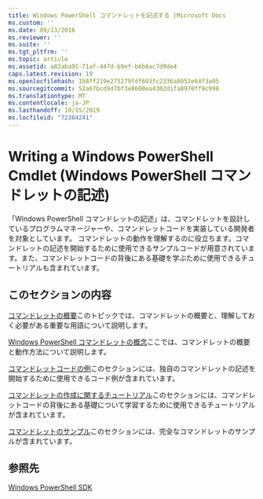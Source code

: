 ```yaml
---
title: Windows PowerShell コマンドレットを記述する |Microsoft Docs
ms.custom: ''
ms.date: 09/13/2016
ms.reviewer: ''
ms.suite: ''
ms.tgt_pltfrm: ''
ms.topic: article
ms.assetid: a82aba91-71af-447d-b9ef-b6b6ac7d9de4
caps.latest.revision: 19
ms.openlocfilehash: 1b8ff219e275279fdf603fc2336a8052e64f3a95
ms.sourcegitcommit: 52a67bcd9d7bf3e8600ea4302d1fa8970ff9c998
ms.translationtype: MT
ms.contentlocale: ja-JP
ms.lasthandoff: 10/15/2019
ms.locfileid: "72364241"
---
```

# <a name="writing-a-windows-powershell-cmdlet"></a>Writing a Windows PowerShell Cmdlet (Windows PowerShell コマンドレットの記述)

「Windows PowerShell コマンドレットの記述」は、コマンドレットを設計しているプログラムマネージャーや、コマンドレットコードを実装している開発者を対象としています。 コマンドレットの動作を理解するのに役立ちます。コマンドレットの記述を開始するために使用できるサンプルコードが用意されています。また、コマンドレットコードの背後にある基礎を学ぶために使用できるチュートリアルも含まれています。

## <a name="in-this-section"></a>このセクションの内容

[コマンドレットの概要](./cmdlet-overview.md)このトピックでは、コマンドレットの概要と、理解しておく必要がある重要な用語について説明します。

[Windows PowerShell コマンドレットの概念](./windows-powershell-cmdlet-concepts.md)ここでは、コマンドレットの概要と動作方法について説明します。

[コマンドレットコードの例](./examples-of-cmdlet-code.md)このセクションには、独自のコマンドレットの記述を開始するために使用できるコード例が含まれています。

[コマンドレットの作成に関するチュートリアル](./tutorials-for-writing-cmdlets.md)このセクションには、コマンドレットコードの背後にある基礎について学習するために使用できるチュートリアルが含まれています。

[コマンドレットのサンプル](./cmdlet-samples.md)このセクションには、完全なコマンドレットのサンプルが含まれています。

## <a name="reference"></a>参照先

[Windows PowerShell SDK](../windows-powershell-reference.md)
